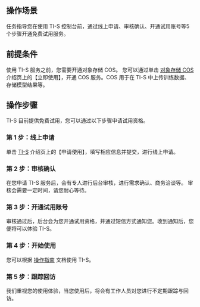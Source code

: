 ## 操作场景
任务指导您在使用 TI-S 控制台前，通过线上申请、审核确认、开通试用账号等5个步骤开通免费试用服务。
## 前提条件
使用 TI-S 服务之前，您需要开通对象存储 COS。
您可以通过单击 [对象存储 COS](https://cloud.tencent.com/product/cos) 介绍页上的【立即使用】，开通 COS 服务。COS 用于在 TI-S 中上传训练数据、存储模型结果等。


## 操作步骤
TI-S 目前提供免费试用，您可以通过以下步骤申请试用资格。

### 第 1 步：线上申请
单击 [TI-S]() 介绍页上的【申请使用】，填写相应信息并提交，进行线上申请。

### 第 2 步：审核确认
在您申请 TI-S 服务后，会有专人进行后台审核，进行需求确认、商务洽谈等。
审核会需要一定时间，请您耐心等待。

### 第 3 步：开通试用账号
审核通过后，后台会为您开通试用资格，并通过短信方式通知您。收到通知后，您便将可以体验 TI-S。

### 第 4 步：开始使用
您可以根据 [操作指南](https://cloud.tencent.com/document/product/851/30469) 文档使用 TI-S。

### 第 5 步：跟踪回访
我们重视您的使用体验，当您使用后，将会有工作人员对您进行不定期跟踪与回访。





